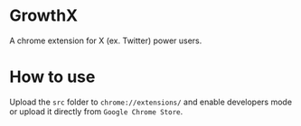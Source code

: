 # GrowthX
A chrome extension for X (ex. Twitter) power users.

# How to use
Upload the `src` folder to `chrome://extensions/` and enable developers mode or upload it directly from `Google Chrome Store`.
